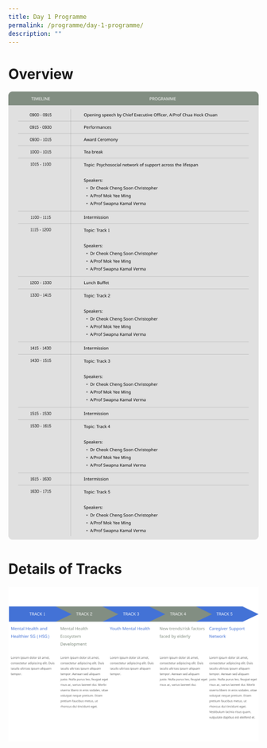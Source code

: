 ```yaml
---
title: Day 1 Programme
permalink: /programme/day-1-programme/
description: ""
---
```

# Overview
![](/images/Frame%203.png)
# Details of Tracks
![](/images/Frame%201.png)